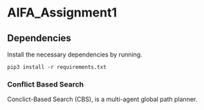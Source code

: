 # AIFA_Assignment1

## Dependencies

Install the necessary dependencies by running.

```shell
pip3 install -r requirements.txt
```
### Conflict Based Search

Conclict-Based Search (CBS), is a multi-agent global path planner.


